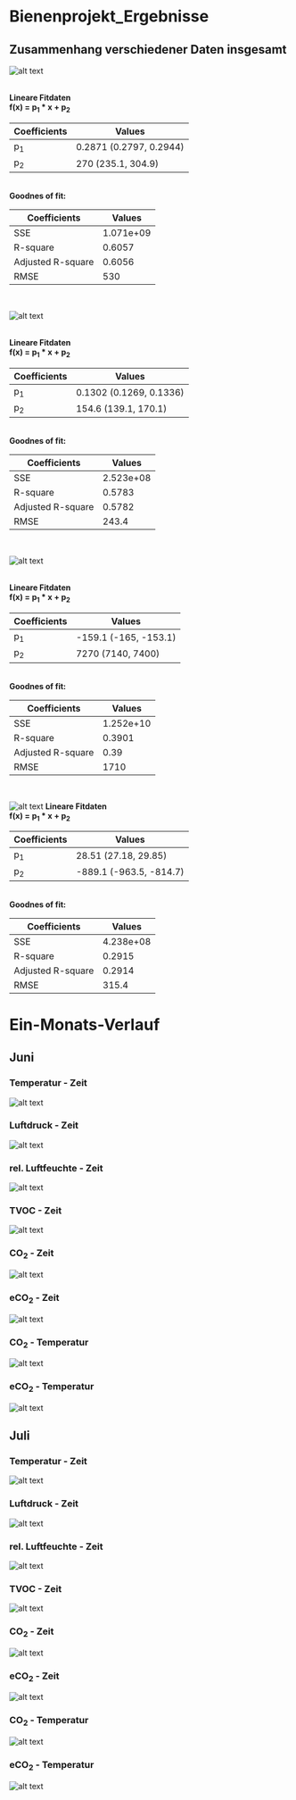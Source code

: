# Bienenprojekt_Ergebnisse

## Zusammenhang verschiedener Daten insgesamt 

![alt text](https://github.com/bassi23/Bienenprojekt_Ergebnisse/blob/master/CO2_eCO2_gesamt.jpg)

<br>
<b> Lineare Fitdaten </b><br>
<b> f(x) = p<sub>1</sub> * x + p<sub>2</sub> </b> <br>

| Coefficients  | Values |
| ------------- | ------------- |
| p<sub>1</sub>  | 0.2871 (0.2797, 0.2944)|
| p<sub>2</sub>  | 270  (235.1, 304.9)|

<br>
<b>Goodnes of fit: </b> <br>

| Coefficients  | Values |
| ------------- | ------------- |
| SSE  |1.071e+09|
| R-square  | 0.6057|
| Adjusted R-square  | 0.6056|
| RMSE  | 530|
<br>




![alt text](https://github.com/bassi23/Bienenprojekt_Ergebnisse/blob/master/TVOC_CO2_gesamt.jpg)

<br>
<b> Lineare Fitdaten </b><br>
<b> f(x) = p<sub>1</sub> * x + p<sub>2</sub> </b> <br>

| Coefficients  | Values |
| ------------- | ------------- |
| p<sub>1</sub>  |0.1302  (0.1269, 0.1336)|
| p<sub>2</sub>  |154.6  (139.1, 170.1)|

<br>
<b>Goodnes of fit: </b> <br>

| Coefficients  | Values |
| ------------- | ------------- |
| SSE  |2.523e+08|
| R-square  |0.5783|
| Adjusted R-square  | 0.5782|
| RMSE  | 243.4|
<br>


![alt text](https://github.com/bassi23/Bienenprojekt_Ergebnisse/blob/master/CO2_TemperaturKontrolle_gesamt.jpg)

<br>
<b> Lineare Fitdaten </b><br>
<b> f(x) = p<sub>1</sub> * x + p<sub>2</sub> </b> <br>

| Coefficients  | Values |
| ------------- | ------------- |
| p<sub>1</sub>  | -159.1  (-165, -153.1)|
| p<sub>2</sub>  |7270  (7140, 7400)|

<br>
<b>Goodnes of fit: </b> <br>

| Coefficients  | Values |
| ------------- | ------------- |
| SSE  |1.252e+10|
| R-square  |0.3901|
| Adjusted R-square  | 0.39|
| RMSE  | 1710|
<br>



![alt text](https://github.com/bassi23/Bienenprojekt_Ergebnisse/blob/master/TVOC_luftfeuchte_gesamt.jpg)
<b> Lineare Fitdaten </b><br>
<b> f(x) = p<sub>1</sub> * x + p<sub>2</sub> </b> <br>

| Coefficients  | Values |
| ------------- | ------------- |
| p<sub>1</sub>  | 28.51  (27.18, 29.85)|
| p<sub>2</sub>  | -889.1  (-963.5, -814.7)|
<br>
<b>Goodnes of fit: </b> <br>

| Coefficients  | Values |
| ------------- | ------------- |
| SSE  |4.238e+08|
| R-square  | 0.2915|
| Adjusted R-square  | 0.2914|
| RMSE  | 315.4|



# Ein-Monats-Verlauf

## Juni

### Temperatur - Zeit
![alt text](https://github.com/bassi23/Bienenprojekt_Ergebnisse/blob/master/Juni/Temperatur.jpg)

### Luftdruck - Zeit
![alt text](https://github.com/bassi23/Bienenprojekt_Ergebnisse/blob/master/Juni/Luftdruck.jpg)
### rel. Luftfeuchte - Zeit
![alt text](https://github.com/bassi23/Bienenprojekt_Ergebnisse/blob/master/Juni/Luftfeuchte.jpg)
### TVOC - Zeit
![alt text](https://github.com/bassi23/Bienenprojekt_Ergebnisse/blob/master/Juni/TVOC.jpg)
### CO<sub>2</sub> - Zeit
![alt text](https://github.com/bassi23/Bienenprojekt_Ergebnisse/blob/master/Juni/CO2.jpg)
### eCO<sub>2</sub> - Zeit
![alt text](https://github.com/bassi23/Bienenprojekt_Ergebnisse/blob/master/Juni/eCO2.jpg)
### CO<sub>2</sub> - Temperatur
![alt text](https://github.com/bassi23/Bienenprojekt_Ergebnisse/blob/master/Juni/CO2_Temperatur.jpg)
### eCO<sub>2</sub> - Temperatur
![alt text](https://github.com/bassi23/Bienenprojekt_Ergebnisse/blob/master/Juni/eCO2_Temperatur.jpg)
## Juli

### Temperatur - Zeit
![alt text](https://github.com/bassi23/Bienenprojekt_Ergebnisse/blob/master/Juli/Temperatur.jpg)

### Luftdruck - Zeit
![alt text](https://github.com/bassi23/Bienenprojekt_Ergebnisse/blob/master/Juli/Luftdruck.jpg)
### rel. Luftfeuchte - Zeit
![alt text](https://github.com/bassi23/Bienenprojekt_Ergebnisse/blob/master/Juli/Luftfeuchte.jpg)
### TVOC - Zeit
![alt text](https://github.com/bassi23/Bienenprojekt_Ergebnisse/blob/master/Juli/TVOC.jpg)
### CO<sub>2</sub> - Zeit
![alt text](https://github.com/bassi23/Bienenprojekt_Ergebnisse/blob/master/Juli/CO2.jpg)
### eCO<sub>2</sub> - Zeit
![alt text](https://github.com/bassi23/Bienenprojekt_Ergebnisse/blob/master/Juli/eCO2.jpg)
### CO<sub>2</sub> - Temperatur
![alt text](https://github.com/bassi23/Bienenprojekt_Ergebnisse/blob/master/Juli/CO2_Temperatur.jpg)
### eCO<sub>2</sub> - Temperatur

![alt text](https://github.com/bassi23/Bienenprojekt_Ergebnisse/blob/master/Juli/eCO2_Temperatur.jpg)
